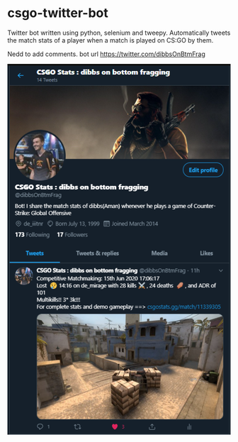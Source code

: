 # csgo-twitter-bot
Twitter bot written using python, selenium and tweepy. Automatically tweets the match stats of a player when a match is played on CS:GO by them.

Nedd to add comments.
bot url https://twitter.com/dibbsOnBtmFrag

![Alt text](https://github.com/amansr1vastava/csgo-twitter-bot/blob/master/example.PNG?raw=true "Example")
